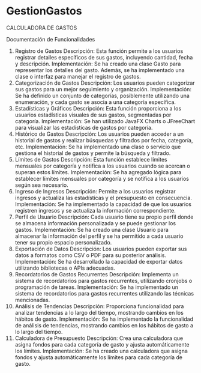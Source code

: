 # GestionGastos

CALCULADORA DE GASTOS

Documentación de Funcionalidades

1. Registro de Gastos
   Descripción: Esta función permite a los usuarios registrar detalles específicos de sus gastos, incluyendo cantidad, fecha y descripción.
   Implementación: Se ha creado una clase Gasto para representar los detalles del gasto. Además, se ha implementado una clase o interfaz para manejar el registro de gastos.
2. Categorización de Gastos
   Descripción: Los usuarios pueden categorizar sus gastos para un mejor seguimiento y organización.
   Implementación: Se ha definido un conjunto de categorías, posiblemente utilizando una enumeración, y cada gasto se asocia a una categoría específica.
3. Estadísticas y Gráficos
   Descripción: Esta función proporciona a los usuarios estadísticas visuales de sus gastos, segmentadas por categoría.
   Implementación: Se han utilizado JavaFX Charts o JFreeChart para visualizar las estadísticas de gastos por categoría.
4. Histórico de Gastos
   Descripción: Los usuarios pueden acceder a un historial de gastos y realizar búsquedas y filtrados por fecha, categoría, etc.
   Implementación: Se ha implementado una clase o servicio que gestiona el historial de gastos y permite la búsqueda y filtrado.
5. Límites de Gastos
   Descripción: Esta función establece límites mensuales por categoría y notifica a los usuarios cuando se acercan o superan estos límites.
   Implementación: Se ha agregado lógica para establecer límites mensuales por categoría y se notifica a los usuarios según sea necesario.
6. Ingreso de Ingresos
   Descripción: Permite a los usuarios registrar ingresos y actualiza las estadísticas y el presupuesto en consecuencia.
   Implementación: Se ha implementado la capacidad de que los usuarios registren ingresos y se actualiza la información correspondiente.
7. Perfil de Usuario
   Descripción: Cada usuario tiene su propio perfil donde se almacena información personalizada y se puede gestionar los gastos.
   Implementación: Se ha creado una clase Usuario para almacenar la información del perfil y se ha permitido a cada usuario tener su propio espacio personalizado.
8. Exportación de Datos
   Descripción: Los usuarios pueden exportar sus datos a formatos como CSV o PDF para su posterior análisis.
   Implementación: Se ha desarrollado la capacidad de exportar datos utilizando bibliotecas o APIs adecuadas.
9. Recordatorios de Gastos Recurrentes
   Descripción: Implementa un sistema de recordatorios para gastos recurrentes, utilizando cronjobs o programación de tareas.
   Implementación: Se ha implementado un sistema de recordatorios para gastos recurrentes utilizando las técnicas mencionadas.
10. Análisis de Tendencias
    Descripción: Proporciona funcionalidad para analizar tendencias a lo largo del tiempo, mostrando cambios en los hábitos de gasto.
    Implementación: Se ha implementado la funcionalidad de análisis de tendencias, mostrando cambios en los hábitos de gasto a lo largo del tiempo.
11. Calculadora de Presupuesto
    Descripción: Crea una calculadora que asigna fondos para cada categoría de gasto y ajusta automáticamente los límites.
    Implementación: Se ha creado una calculadora que asigna fondos y ajusta automáticamente los límites para cada categoría de gasto.


